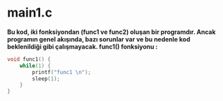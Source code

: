 # main1.c
**Bu kod, iki fonksiyondan (func1 ve func2) oluşan bir programdır. Ancak programın genel akışında, bazı sorunlar var ve bu nedenle kod beklenildiği gibi çalışmayacak.
func1() fonksiyonu :** 
```c
void func1() {
    while(1) {
        printf("func1 \n");
        sleep(1);
    }
}
     
